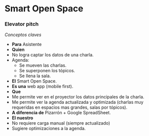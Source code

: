 # Smart Open Space
### Elevator pitch
*Conceptos claves*
- **Para** Asistente
- **Quien**
 - No logra captar los datos de una charla.
 - Agenda:
   - Se mueven las charlas.
   - Se superponen los tópicos.
   - Se llena la sala.
- **El** Smart Open Space.
- **Es una** web app (mobile first).
- **Que**
 - Me permite ver en el proyector los datos principales de la charla.
 - Me permite ver la agenda actualizada y optimizada (charlas muy requeridas en espacios mas grandes, salas por tópicos).
- **A diferencia de** Pizarrón + Google SpreadSheet.
- **El nuestro**
 - No requiere carga manual (siempre actualizado)
 - Sugiere optimizaciones a la agenda.
 

